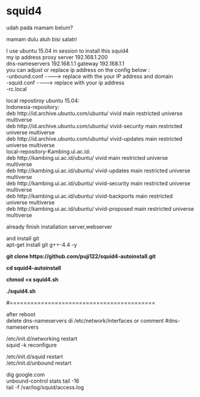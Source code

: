 # squid4
<p>udah pada mamam belum? <br>
<p>mamam dulu atuh bisi salatri </p>
<p>I use ubuntu 15.04 in session to install this squid4<br>
my ip address proxy server  192.168.1.200<br>
dns-nameservers 192.168.1.1 gateway 192.168.1.1<br>
you can adjust or replace  ip address on the config below :<br>
-unbound.conf ---->  replace with the your IP address and domain <br>
-squid.conf ----> replace with your ip address<br>
-rc.local</p>
<p>local repostiroy ubuntu 15.04:<br>
Indonesia-repository:<br>
deb http://id.archive.ubuntu.com/ubuntu/ vivid main restricted universe multiverse<br> 
deb http://id.archive.ubuntu.com/ubuntu/ vivid-security main restricted universe multiverse <br>
deb http://id.archive.ubuntu.com/ubuntu/ vivid-updates main restricted universe multiverse<br>
local-repository-Kambing.ui.ac.id:<br>
deb http://kambing.ui.ac.id/ubuntu/ vivid main restricted universe multiverse<br>
deb http://kambing.ui.ac.id/ubuntu/ vivid-updates main restricted universe multiverse<br>
deb http://kambing.ui.ac.id/ubuntu/ vivid-security main restricted universe multiverse<br>
deb http://kambing.ui.ac.id/ubuntu/ vivid-backports main restricted universe multiverse<br>
deb http://kambing.ui.ac.id/ubuntu/ vivid-proposed main restricted universe multiverse<br>
</p>
<p>already finish installation server,webserver<br>
<p>and install git<br>
apt-get install git g++-4.4 -y<br>
<p style="font-weight:bold;">git clone https://github.com/puji122/squid4-autoinstall.git<br>
<p style="font-weight:bold;">cd squid4-autoinstall</p<<br>
<p style="font-weight:bold;">chmod +x squid4.sh<br>
<p style="font-weight:bold;">./squid4.sh</p>
#==========================================<br>
<p>after reboot <br>
delete dns-nameservers di /etc/network/interfaces or comment #dns-nameservers<br>
<p>/etc/init.d/networking restart<br>
squid -k reconfigure<br>
<p>/etc/init.d/squid restart<br>
/etc/init.d/unbound restart<br>
<p>dig google.com<br>
unbound-control stats tail -16<br>
tail -f /var/log/squid/access.log</p>
